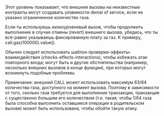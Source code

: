 Этот уровень показывает, что внешние вызовы на неизвестные контракты могут создавать уязвимости denial of service, если не указано ограниченное количество газа.

Если ты используешь низкоуровневый вызов, чтобы продолжить выполнение в случае отмены (revert) внешнего вызова, убедись, что ты всё-равно указываешь фиксированную плату за газ. К примеру, call.gas(100000).value().

Обычно следует использовать шаблон проверки-эффекты-взаимодействия (checks-effects-interactions), чтобы избежать атак повторного входа; могут быть и другие обстоятельства (например, несколько внешних вызовов в конце функции), при которых могут возникнуть подобные проблемы.

Примечание: внешний CALL может использовать максимум 63/64 количества газа, доступного на момент вызова. Поэтому в зависимости от того, сколько газа требуется для выполнения транзакции, транзакция с существенно большим его количеством (т.е. такая, чтобы 1/64 газа была способна выполнить оставшиеся операции в родительском вызове) может быть использована, чтобы обойти такую атаку.
